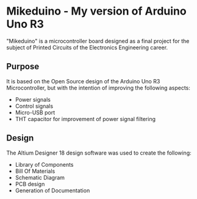 # Mikeduino - My version of Arduino Uno R3

"Mikeduino" is a microcontroller board designed as a final project for the subject of Printed Circuits of the Electronics Engineering career.

## Purpose
It is based on the Open Source design of the Arduino Uno R3 Microcontroller, but with the intention of improving the following aspects:

- Power signals
- Control signals
- Micro-USB port
- THT capacitor for improvement of power signal filtering

## Design 
The Altium Designer 18 design software was used to create the following:

- Library of Components
- Bill Of Materials
- Schematic Diagram
- PCB design
- Generation of Documentation

